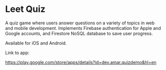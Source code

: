 # Leet Quiz

A quiz game where users answer questions on a variety of topics in web and mobile development. Implements Firebase authentication for Apple and Google accounts, and Firestore NoSQL database to save user progress.

Available for iOS and Android.

Link to app:

https://play.google.com/store/apps/details?id=dev.amar.quizdemo&hl=en